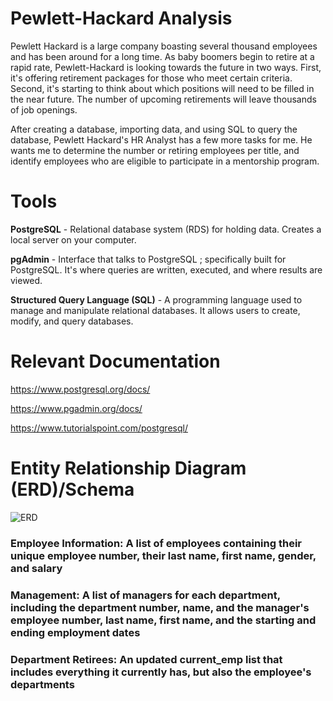 # Pewlett-Hackard Analysis
Pewlett Hackard is a large company boasting several thousand employees and has been around for a long time. As baby boomers begin to retire at a rapid rate, Pewlett-Hackard is looking towards the future in two ways. First, it's offering retirement packages for those who meet certain criteria. Second, it's starting to think about which positions will need to be filled in the near future. The number of upcoming retirements will leave thousands of job openings.

After creating a database, importing data, and using SQL to query the database, Pewlett Hackard's HR Analyst has a few more tasks for me. He wants me to determine the number or retiring employees per title, and identify employees who are eligible to participate in a mentorship program.

# Tools
**PostgreSQL** - Relational database system (RDS) for holding data. Creates a local server on your computer.

**pgAdmin** - Interface that talks to PostgreSQL ; specifically built for PostgreSQL. It's where queries are written, executed, and where results are viewed.

**Structured Query Language (SQL)** - A programming language used to manage and manipulate relational databases. It allows users to create, modify, and query databases.

# Relevant Documentation
https://www.postgresql.org/docs/

https://www.pgadmin.org/docs/

https://www.tutorialspoint.com/postgresql/

# Entity Relationship Diagram (ERD)/Schema
![ERD](https://github.com/dgeroux/MPLN_SQL_Demo/blob/main/Images/ERD_schema.png)

### Employee Information: A list of employees containing their unique employee number, their last name, first name, gender, and salary
### Management: A list of managers for each department, including the department number, name, and the manager's employee number, last name, first name, and the starting and ending employment dates
### Department Retirees: An updated current_emp list that includes everything it currently has, but also the employee's departments
